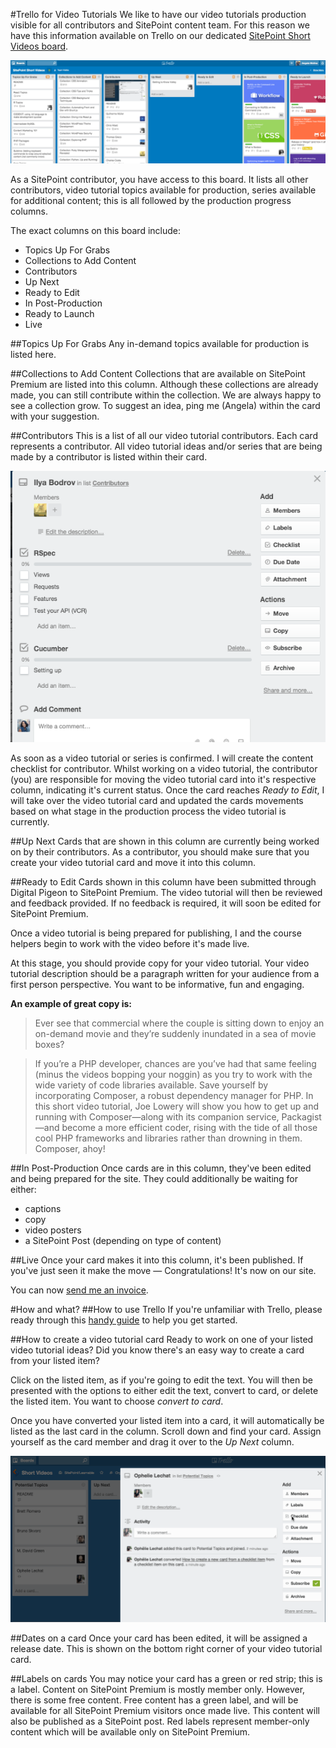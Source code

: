 #Trello for Video Tutorials
We like to have our video tutorials production visible for all contributors and SitePoint content team. For this reason we have this information available on Trello on our dedicated [SitePoint Short Videos board](https://trello.com/b/5Pn9GZZR/sitepoint-short-videos).

![Short video trello board](Images/Screencast-trello.png)

As a SitePoint contributor, you have access to this board. It lists all other contributors, video tutorial topics available for production, series available for additional content; this is all followed by the production progress columns.

The exact columns on this board include:

- Topics Up For Grabs
- Collections to Add Content
- Contributors
- Up Next
- Ready to Edit
- In Post-Production
- Ready to Launch
- Live

##Topics Up For Grabs
Any in-demand topics available for production is listed here. 

##Collections to Add Content
Collections that are available on SitePoint Premium are listed into this column. Although these collections are already made, you can still contribute within the collection. We are always happy to see a collection grow. To suggest an idea, ping me (Angela) within the card with your suggestion.

##Contributors
This is a list of all our video tutorial contributors. Each card represents a contributor. All video tutorial ideas and/or series that are being made by a contributor is listed within their card.

![Contributor card](Images/contributor-card.png)

As soon as a video tutorial or series is confirmed. I will create the content checklist for contributor. Whilst working on a video tutorial, the contributor (you) are responsible for moving the video tutorial card into it's respective column, indicating it's current status. Once the card reaches _Ready to Edit_, I will take over the video tutorial card and updated the cards movements based on what stage in the production process the video tutorial is currently.

##Up Next
Cards that are shown in this column are currently being worked on by their contributors. As a contributor, you should make sure that you create your video tutorial card and move it into this column. 

##Ready to Edit
Cards shown in this column have been submitted through Digital Pigeon to SitePoint Premium. The video tutorial will then be reviewed and feedback provided. If no feedback is required, it will soon be edited for SitePoint Premium. 

Once a video tutorial is being prepared for publishing, I and the course helpers begin to work with the video before it's made live. 

At this stage, you should provide copy for your video tutorial. Your video tutorial description should be a paragraph written for your audience from a first person perspective. You want to be informative, fun and engaging. 

**An example of great copy is:**
>Ever see that commercial where the couple is sitting down to enjoy an on-demand movie and they’re suddenly inundated in a sea of movie boxes?


>If you’re a PHP developer, chances are you’ve had that same feeling (minus the videos bopping your noggin) as you try to work with the wide variety of code libraries available. Save yourself by incorporating Composer, a robust dependency manager for PHP. In this short video tutorial, Joe Lowery will show you how to get up and running with Composer—along with its companion service, Packagist—and become a more efficient coder, rising with the tide of all those cool PHP frameworks and libraries rather than drowning in them. Composer, ahoy!

##In Post-Production
Once cards are in this column, they've been edited and being prepared for the site. They could additionally be waiting for either:

- captions
- copy
- video posters
- a SitePoint Post (depending on type of content)

##Live
Once your card makes it into this column, it's been published. If you've just seen it make the move — Congratulations! It's now on our site.

You can now [send me an invoice](https://github.com/learnable-content/contributor-documentation/blob/master/Contributors/Invoicing.md).

#How and what?
##How to use Trello
If you're unfamiliar with Trello, please ready through this [handy guide](https://trello.com/guide/board_basics.html) to help you get started. 

##How to create a video tutorial card
Ready to work on one of your listed video tutorial ideas? Did you know there's an easy way to  create a card from your listed item?

Click on the listed item, as if you're going to edit the text. You will then be presented with the options to either edit the text, convert to card, or delete the listed item. You want to choose _convert to card_.

Once you have converted your listed item into a card, it will automatically be listed as the last card in the column. Scroll down and find your card. Assign yourself as the card member and drag it over to the _Up Next_ column.

![How to create a card from listed item](Images/Short-Videos-How-To.gif)

##Dates on a card
Once your card has been edited, it will be assigned a release date. This is shown on the bottom right corner of your video tutorial card.

##Labels on cards
You may notice your card has a green or red strip; this is a label. Content on SitePoint Premium is mostly member only. However, there is some free content. Free content has a green label, and will be available for all SitePoint Premium visitors once made live. This content will also be published as a SitePoint post. Red labels represent member-only content which will be available only on SitePoint Premium.


